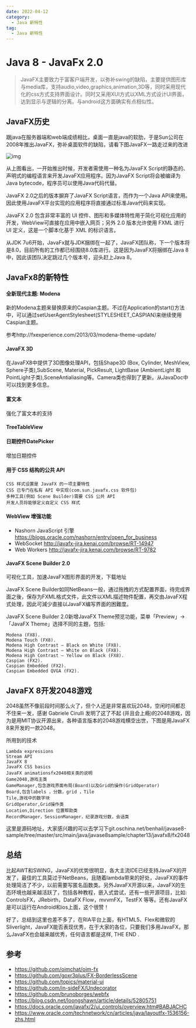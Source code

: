 ```yaml
---
date: 2022-04-12
category:
  - Java 新特性
tag:
  - Java 新特性
---
```

# Java 8 - JavaFx 2.0 

> JavaFX主要致力于富客户端开发，以弥补swing的缺陷，主要提供图形库与media库，支持audio,video,graphics,animation,3D等，同时采用现代化的css方式支持界面设计。同时又采用XUI方式以XML方式设计UI界面，达到显示与逻辑的分离。与android这方面确实有点相似性。

## JavaFX历史

跟java在服务器端和web端成绩相比，桌面一直是java的软肋，于是Sun公司在2008年推出JavaFX，弥补桌面软件的缺陷，请看下图JavaFX一路走过来的改进

![img](https://www.pdai.tech/images/java/java8-javafx-1.png)

从上图看出，一开始推出时候，开发者需使用一种名为JavaFX Script的静态的、声明式的编程语言来开发JavaFX应用程序。因为JavaFX Script将会被编译为Java bytecode，程序员可以使用Java代码代替。

JavaFX 2.0之后的版本摒弃了JavaFX Script语言，而作为一个Java API来使用。因此使用JavaFX平台实现的应用程序将直接通过标准Java代码来实现。

JavaFX 2.0 包含非常丰富的 UI 控件、图形和多媒体特性用于简化可视化应用的开发，WebView可直接在应用中嵌入网页；另外 2.0 版本允许使用 FXML 进行 UI 定义，这是一个脚本化基于 XML 的标识语言。

从JDK 7u6开始，JavaFx就与JDK捆绑在一起了，JavaFX团队称，下一个版本将是8.0，目前所有的工作都已经围绕8.0库进行。这是因为JavaFX将捆绑在Java 8中，因此该团队决定跳过几个版本号，迎头赶上Java 8。

## JavaFx8的新特性

#### 全新现代主题: Modena

新的Modena主题来替换原来的Caspian主题。不过在Application的start()方法中，可以通过setUserAgentStylesheet(STYLESHEET_CASPIAN)来继续使用Caspian主题。

参考http://fxexperience.com/2013/03/modena-theme-update/

#### JavaFX 3D

在JavaFX8中提供了3D图像处理API，包括Shape3D (Box, Cylinder, MeshView, Sphere子类),SubScene, Material, PickResult, LightBase (AmbientLight 和PointLight子类),SceneAntialiasing等。Camera类也得到了更新。从JavaDoc中可以找到更多信息。

#### 富文本

强化了富文本的支持

#### TreeTableView

#### 日期控件DatePicker

增加日期控件

#### 用于 CSS 结构的公共 API

```
CSS 样式设置是 JavaFX 的一项主要特性
CSS 已专门在私有 API 中实现(com.sun.javafx.css 软件包)
多种工具(例如 Scene Builder)需要 CSS 公共 API
开发人员将能够定义自定义 CSS 样式
```

#### WebView 增强功能

- Nashorn JavaScript 引擎 https://blogs.oracle.com/nashorn/entry/open_for_business
- WebSocket http://javafx-jira.kenai.com/browse/RT-14947
- Web Workers http://javafx-jira.kenai.com/browse/RT-9782

#### JavaFX Scene Builder 2.0

可视化工具，加速JavaFX图形界面的开发，下载地址

JavaFX Scene Builder如同NetBeans一般，通过拖拽的方式配置界面，待完成界面之後，保存为FXML格式文件，此文件以XML描述物件配置，再交由JavaFX程式处理，因此可減少直接以JavaFX编写界面的困難度。

JavaFX Scene Builder 2.0新增JavaFX Theme预览功能，菜单「Preview」→「JavaFX Theme」选择不同的主題，包括:

```
Modena (FX8).
Modena Touch (FX8).
Modena High Contrast – Black on White (FX8).
Modena High Contrast – White on Black (FX8).
Modena High Contrast – Yellow on Black (FX8).
Caspian (FX2).
Caspian Embedded (FX2).
Caspian Embedded QVGA (FX2).
```

## JavaFX 8开发2048游戏

2048虽然不像前段时间那么火了，但个人还是非常喜欢玩2048，空闲时间都忍不住来一发，感谢 Gabriele Cirulli 发明了这了不起 (并且会上瘾)的2048游戏，因为是用MIT协议开源出来，各种语言版本的2048游戏横空出世，下图是用JavaFX 8来开发的一款2048。

所用到的技术

```
Lambda expressions
Stream API
JavaFX 8
JavaFX CSS basics
JavaFX animationsfx2048相关类的说明
Game2048,游戏主类
GameManager,包含游戏界面布局(Board)以及Grid的操作(GridOperator)
Board,包含labels ，分数，grid ，Tile
Tile,游戏中的数字块
GridOperator,Grid操作类
Location,Direction 位置帮助类
RecordManager，SessionManager，纪录游戏分数，会话类
```

这里是源码地址，大家感兴趣的可以去学习下git.oschina.net/benhail/javase8-sample/tree/master/src/main/java/javase8sample/chapter13/javafx8/fx2048

## 总结

比起AWT和SWING，JavaFX的优势很明显，各大主流IDE已经支持JavaFX的开发了，最佳的工具莫过于NetBeans，且随着lambda带来的好处，JavaFX的事件处理简洁了不少，以前需要写匿名函数类。另外JavaFX开源以来，JavaFX的生态环境也越来越活跃了，包括各种教程，嵌入式尝试，还有一些开源项目，比如: ControlsFX，JRebirth，DataFX Flow，mvvmFX，TestFX 等等。还有JavaFX是可以运行在Android和ios上面，这个很赞！

好了，总结到这里也差不多了，在RIA平台上面，有HTML5、Flex和微软的Sliverlight，JavaFX能否表现优秀，在于大家的各位，只要我们多用JavaFX，那么JavaFX也会越来越优秀，任何语言都是这样, THE END .

## 参考

- https://github.com/oimchat/oim-fx
- https://github.com/goxr3plus/FX-BorderlessScene
- https://github.com/topics/material-ui
- https://github.com/in-sideFX/Undecorator
- https://github.com/brunoborges/webfx
- https://blog.csdn.net/loongshawn/article/details/52805751
- https://docs.oracle.com/javafx/2/ui_controls/overview.htm#BABJACHC
- https://www.oracle.com/technetwork/cn/articles/java/layoutfx-1536156-zhs.html
